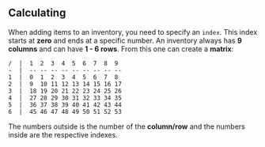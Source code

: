## Calculating

When adding items to an inventory, you need to specify an `index`. This index starts at **zero** and ends at a specific number. An inventory always has **9 columns** and can have **1 - 6 rows**. From this one can create a **matrix**:

```
/  |  1  2  3  4  5  6  7  8  9
-  |  -- -- -- -- -- -- -- -- --
1  |  0  1  2  3  4  5  6  7  8
2  |  9  10 11 12 13 14 15 16 17
3  |  18 19 20 21 22 23 24 25 26
4  |  27 28 29 30 31 32 33 34 35
5  |  36 37 38 39 40 41 42 43 44
6  |  45 46 47 48 49 50 51 52 53
```

The numbers outside is the number of the **column/row** and the numbers inside are the respective indexes.


